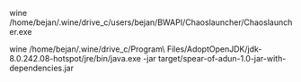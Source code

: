 wine /home/bejan/.wine/drive_c/users/bejan/BWAPI/Chaoslauncher/Chaoslauncher.exe

wine /home/bejan/.wine/drive_c/Program\ Files/AdoptOpenJDK/jdk-8.0.242.08-hotspot/jre/bin/java.exe -jar target/spear-of-adun-1.0-jar-with-dependencies.jar

